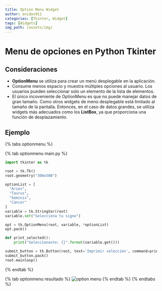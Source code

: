 ```yaml
---
title: Option Menu Widget
author: enidev911
categories: [Tkinter, Widget]
tags: [Widgets]
img_path: /assets/img/
---
```


# Menu de opciones en Python Tkinter

## Consideraciones

- __OptionMenu__ se utiliza para crear un menú desplegable en la aplicación.
- Consume menos espacio y muestra múltiples opciones al usuario. Los usuarios pueden seleccionar solo un elemento de la lista de elementos.
- El único incoveniente de OptionMenu es que no puede manejar datos de gran tamaño. Como otros widgets de menú desplegable está limitado al tamaño de la pantalla. Entonces, en el caso de datos grandes, se utiliza widgets más adecuados como los **ListBox**, ya que proporciona una función de desplazamiento.

## Ejemplo


{% tabs optionmenu %}

{% tab optionmenu main.py %}
```py
import tkinter as tk

root = tk.Tk()
root.geometry("300x500")

optionList = [
  "Aries",
  "Taurus",
  "Geminis",
  "Cancer"
]
variable = tk.StringVar(root)
variable.set("Selecciona tu signo")

opt = tk.OptionMenu(root, variable, *optionList)
opt.pack()

def print_selected():
    print("Seleccionaste: {}".format(variable.get()))

submit_button = tk.Button(root, text='Imprimir selección', command=print_selected) 
submit_button.pack() 
root.mainloop()
```
{% endtab %}

{% tab optionmenu resultado %}
![option menu](optionmenu1.png)
{% endtab %}
{% endtabs %}
